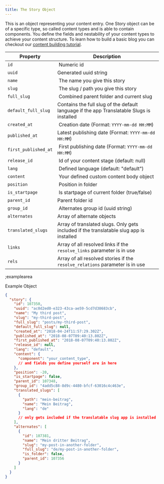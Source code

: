 ```yaml
---
title: The Story Object
---
```


This is an object representing your content entry. One Story object can be of a specific type, so called content types and is able to contain components. You define the fields and nestability of your content types to achieve your content structure. To learn how to build a basic blog you can checkout our [content building tutorial](https://www.storyblok.com/tp/how-to-create-a-blog-content-structure).

| Property            | Description          |
|---------------------|----------------------|
| `id`                  | Numeric id | 
| `uuid`                | Generated uuid string | 
| `name`                | The name you give this story | 
| `slug`                | The slug / path you give this story |
| `full_slug`           | Combined parent folder and current slug | 
| `default_full_slug`   | Contains the full slug of the default language if the app Translatable Slugs is installed | 
| `created_at`          | Creation date (Format: `YYYY-mm-dd HH:MM`) | 
| `published_at`        | Latest publishing date (Format: `YYYY-mm-dd HH:MM`) | 
| `first_published_at`  | First publishing date (Format: `YYYY-mm-dd HH:MM`) | 
| `release_id`          | Id of your content stage (default: null) | 
| `lang`                | Defined language (default: "default") | 
| `content`             | Your defined custom content body object | 
| `position`            | Position in folder | 
| `is_startpage`        | Is startpage of current folder (true/false) | 
| `parent_id`           | Parent folder id | 
| `group_id`            | Alternates group id (uuid string) | 
| `alternates`          | Array of alternate objects | 
| `translated_slugs`    | Array of translated slugs. Only gets included if the translatable slug app is installed | 
| `links`               | Array of all resolved links if the `resolve_links` parameter is in use | 
| `rels`                | Array of all resolved stories if the `resolve_relations` parameter is in use |

;examplearea

Example Object 

```json
{
  "story": {
    "id": 107350,
    "uuid": "ac0d2ed0-e323-43ca-ae59-5cd7d38683cb",
    "name": "My third post",
    "slug": "my-third-post",
    "full_slug": "posts/my-third-post",
    "default_full_slug": null,
    "created_at": "2018-04-24T11:57:29.302Z",
    "published_at": "2018-08-07T09:40:13.802Z",
    "first_published_at": "2018-08-07T09:40:13.802Z",
    "release_id": null,
    "lang": "default",
    "content": {
      "component": "your_content_type",
      // and fields you define yourself are in here
    },
    "position": -20,
    "is_startpage": false,
    "parent_id": 107348,
    "group_id": "4add5c88-8d9c-4480-bfcf-63016c4c463e",
    "translated_slugs": [
      {
        "path": "mein-beitrag",
        "name": "Mein Beitrag",
        "lang": "de"
      }
      // only gets included if the translatable slug app is installed
    ],
    "alternates": [
      {
        "id": 107381,
        "name": "Mein dritter Beitrag",
        "slug": "my-post-in-another-folder",
        "full_slug": "de/my-post-in-another-folder",
        "is_folder": false,
        "parent_id": 107356
      }
    ]
  }
}
```
